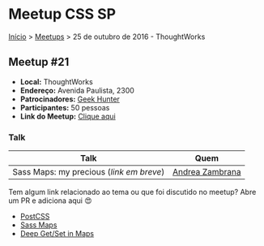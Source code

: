 Meetup CSS SP
======

[Início](../README.md) > [Meetups](../meetups.md) > 25 de outubro de 2016 - ThoughtWorks

## Meetup #21

* **Local:** ThoughtWorks
* **Endereço:** Avenida Paulista, 2300
* **Patrocinadores:** [Geek Hunter](https://www.geekhunter.com.br/)
* **Participantes:** 50 pessoas
* **Link do Meetup:** [Clique aqui](https://www.meetup.com/pt-BR/CSS-SP/events/234501775/)

### Talk

| Talk                                           | Quem
| ---------------------------------------------  | ------------------------------------------------------------------|
| Sass Maps: my precious (*link em breve*) | [Andrea Zambrana](https://twitter.com/akfzambrana) |


Tem algum link relacionado ao tema ou que foi discutido no meetup? Abre um PR e adiciona aqui :heart_eyes:

* [PostCSS](http://postcss.parts/)
* [Sass Maps](https://www.sitepoint.com/using-sass-maps/)
* [Deep Get/Set in Maps](https://css-tricks.com/snippets/sass/deep-getset-maps/)
